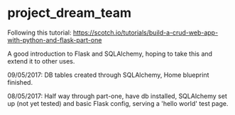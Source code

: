 # project_dream_team

Following this tutorial:
https://scotch.io/tutorials/build-a-crud-web-app-with-python-and-flask-part-one

A good introduction to Flask and SQLAlchemy, hoping to take this and extend it to other uses.

09/05/2017:
DB tables created through SQLAlchemy, Home blueprint finished.

08/05/2017:
Half way through part-one, have db installed, SQLAlchemy set up (not yet tested) and basic Flask config, serving a 'hello world' test page.
